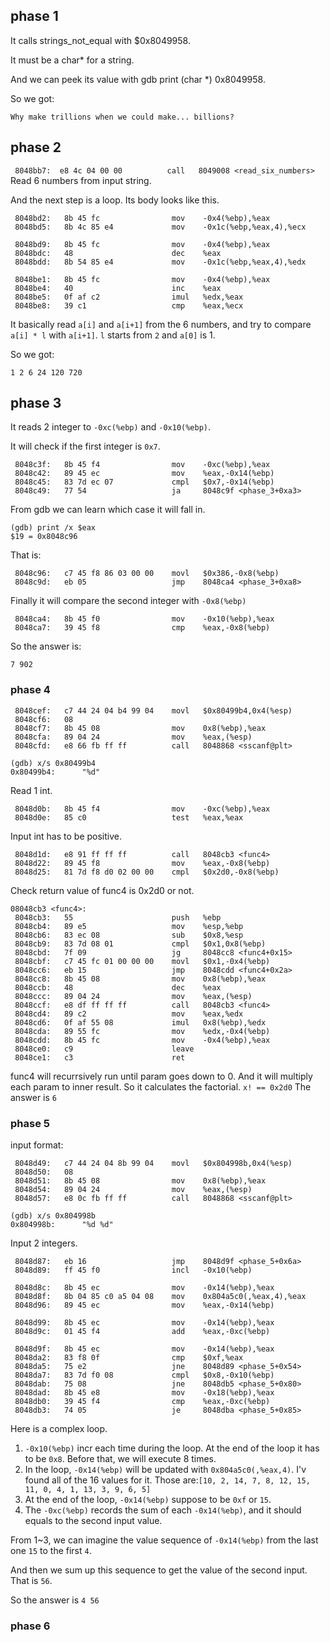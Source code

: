 ## phase 1

It calls strings_not_equal with $0x8049958.

It must be a char* for a string.

And we can peek its value with gdb print (char *) 0x8049958.

So we got:

`Why make trillions when we could make... billions?`

## phase 2

` 8048bb7:	e8 4c 04 00 00       	call   8049008 <read_six_numbers>`
Read 6 numbers from input string.

And the next step is a loop. Its body looks like this.
```(asm)
 8048bd2:	8b 45 fc             	mov    -0x4(%ebp),%eax
 8048bd5:	8b 4c 85 e4          	mov    -0x1c(%ebp,%eax,4),%ecx
 
 8048bd9:	8b 45 fc             	mov    -0x4(%ebp),%eax
 8048bdc:	48                   	dec    %eax
 8048bdd:	8b 54 85 e4          	mov    -0x1c(%ebp,%eax,4),%edx

 8048be1:	8b 45 fc             	mov    -0x4(%ebp),%eax
 8048be4:	40                   	inc    %eax
 8048be5:	0f af c2             	imul   %edx,%eax
 8048be8:	39 c1                	cmp    %eax,%ecx
```
It basically read `a[i]` and `a[i+1]` from the 6 numbers, and try to compare `a[i] * l` with `a[i+1]`. `l` starts from `2` and `a[0]` is 1. 

So we got:

`1 2 6 24 120 720`

## phase 3
It reads 2 integer to `-0xc(%ebp)` and `-0x10(%ebp)`.

It will check if the first integer is `0x7`.
```
 8048c3f:	8b 45 f4             	mov    -0xc(%ebp),%eax
 8048c42:	89 45 ec             	mov    %eax,-0x14(%ebp)
 8048c45:	83 7d ec 07          	cmpl   $0x7,-0x14(%ebp)
 8048c49:	77 54                	ja     8048c9f <phase_3+0xa3>
```

From gdb we can learn which case it will fall in.
```
(gdb) print /x $eax
$19 = 0x8048c96
```

That is:
```
 8048c96:	c7 45 f8 86 03 00 00 	movl   $0x386,-0x8(%ebp)
 8048c9d:	eb 05                	jmp    8048ca4 <phase_3+0xa8>
```

Finally it will compare the second integer with `-0x8(%ebp)`
```
 8048ca4:	8b 45 f0             	mov    -0x10(%ebp),%eax
 8048ca7:	39 45 f8             	cmp    %eax,-0x8(%ebp)
```

So the answer is:
```
7 902
```


### phase 4
```
 8048cef:	c7 44 24 04 b4 99 04 	movl   $0x80499b4,0x4(%esp)
 8048cf6:	08 
 8048cf7:	8b 45 08             	mov    0x8(%ebp),%eax
 8048cfa:	89 04 24             	mov    %eax,(%esp)
 8048cfd:	e8 66 fb ff ff       	call   8048868 <sscanf@plt>
```
```
(gdb) x/s 0x80499b4
0x80499b4:      "%d"
```
Read 1 int.
```
 8048d0b:	8b 45 f4             	mov    -0xc(%ebp),%eax
 8048d0e:	85 c0                	test   %eax,%eax
```
Input int has to be positive.
```
 8048d1d:	e8 91 ff ff ff       	call   8048cb3 <func4>
 8048d22:	89 45 f8             	mov    %eax,-0x8(%ebp)
 8048d25:	81 7d f8 d0 02 00 00 	cmpl   $0x2d0,-0x8(%ebp)
```
Check return value of func4 is 0x2d0 or not.

```
08048cb3 <func4>:
 8048cb3:	55                   	push   %ebp
 8048cb4:	89 e5                	mov    %esp,%ebp
 8048cb6:	83 ec 08             	sub    $0x8,%esp
 8048cb9:	83 7d 08 01          	cmpl   $0x1,0x8(%ebp)
 8048cbd:	7f 09                	jg     8048cc8 <func4+0x15>
 8048cbf:	c7 45 fc 01 00 00 00 	movl   $0x1,-0x4(%ebp)
 8048cc6:	eb 15                	jmp    8048cdd <func4+0x2a>
 8048cc8:	8b 45 08             	mov    0x8(%ebp),%eax
 8048ccb:	48                   	dec    %eax
 8048ccc:	89 04 24             	mov    %eax,(%esp)
 8048ccf:	e8 df ff ff ff       	call   8048cb3 <func4>
 8048cd4:	89 c2                	mov    %eax,%edx
 8048cd6:	0f af 55 08          	imul   0x8(%ebp),%edx
 8048cda:	89 55 fc             	mov    %edx,-0x4(%ebp)
 8048cdd:	8b 45 fc             	mov    -0x4(%ebp),%eax
 8048ce0:	c9                   	leave  
 8048ce1:	c3                   	ret    
```
func4 will recurrsively run until param goes down to 0. And it will multiply each param to inner result. So it calculates the factorial.
`x! == 0x2d0`
The answer is
`6`

### phase 5
input format:
```
 8048d49:	c7 44 24 04 8b 99 04 	movl   $0x804998b,0x4(%esp)
 8048d50:	08 
 8048d51:	8b 45 08             	mov    0x8(%ebp),%eax
 8048d54:	89 04 24             	mov    %eax,(%esp)
 8048d57:	e8 0c fb ff ff       	call   8048868 <sscanf@plt>
```
```
(gdb) x/s 0x804998b
0x804998b:      "%d %d"
```
Input 2 integers.

```
 8048d87:	eb 16                	jmp    8048d9f <phase_5+0x6a>
 8048d89:	ff 45 f0             	incl   -0x10(%ebp)

 8048d8c:	8b 45 ec             	mov    -0x14(%ebp),%eax
 8048d8f:	8b 04 85 c0 a5 04 08 	mov    0x804a5c0(,%eax,4),%eax
 8048d96:	89 45 ec             	mov    %eax,-0x14(%ebp)

 8048d99:	8b 45 ec             	mov    -0x14(%ebp),%eax
 8048d9c:	01 45 f4             	add    %eax,-0xc(%ebp)

 8048d9f:	8b 45 ec             	mov    -0x14(%ebp),%eax
 8048da2:	83 f8 0f             	cmp    $0xf,%eax
 8048da5:	75 e2                	jne    8048d89 <phase_5+0x54>
 8048da7:	83 7d f0 08          	cmpl   $0x8,-0x10(%ebp)
 8048dab:	75 08                	jne    8048db5 <phase_5+0x80>
 8048dad:	8b 45 e8             	mov    -0x18(%ebp),%eax
 8048db0:	39 45 f4             	cmp    %eax,-0xc(%ebp)
 8048db3:	74 05                	je     8048dba <phase_5+0x85>
```
Here is a complex loop. 
1. `-0x10(%ebp)` incr each time during the loop. At the end of the loop it has to be `0x8`. Before that, we will execute 8 times.
2. In the loop, `-0x14(%ebp)` will be updated with `0x804a5c0(,%eax,4)`. I'v found all of the 16 values for it. Those are:`[10, 2, 14, 7, 8, 12, 15, 11, 0, 4, 1, 13, 3, 9, 6, 5]`
3. At the end of the loop, `-0x14(%ebp)` suppose to be `0xf` or `15`.
4. The `-0xc(%ebp)` records the sum of each `-0x14(%ebp)`, and it should equals to the second input value.

From 1~3, we can imagine the value sequence of `-0x14(%ebp)` from the last one `15` to the first `4`.

And then we sum up this sequence to get the value of the second input. That is `56`.

So the answer is `4 56`

### phase 6

